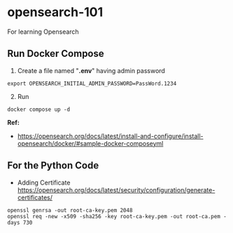 # opensearch-101
For learning Opensearch

## Run Docker Compose
1.  Create a file named "**.env**"  having admin password
   
```
export OPENSEARCH_INITIAL_ADMIN_PASSWORD=PassWord.1234
```

2.  Run
   
```
docker compose up -d
```

**Ref:**
* https://opensearch.org/docs/latest/install-and-configure/install-opensearch/docker/#sample-docker-composeyml

## For the Python Code

* Adding Certificate
    https://opensearch.org/docs/latest/security/configuration/generate-certificates/

```
openssl genrsa -out root-ca-key.pem 2048
openssl req -new -x509 -sha256 -key root-ca-key.pem -out root-ca.pem -days 730
```
